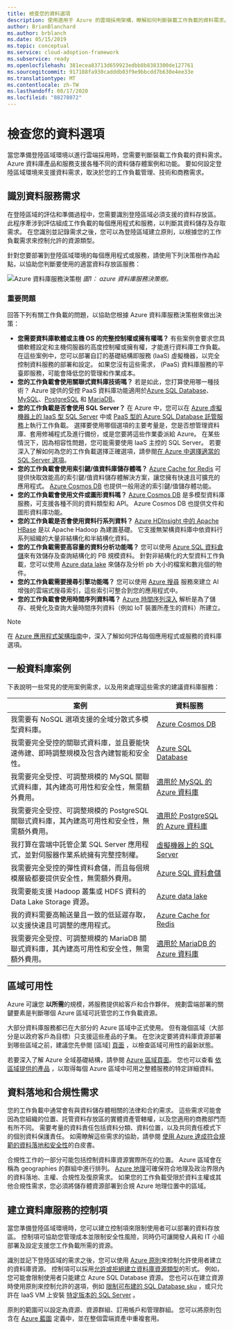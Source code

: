 ```yaml
---
title: 檢查您的資料選項
description: 使用適用于 Azure 的雲端採用架構，瞭解如何判斷裝載工作負載的資料需求。
author: BrianBlanchard
ms.author: brblanch
ms.date: 05/15/2019
ms.topic: conceptual
ms.service: cloud-adoption-framework
ms.subservice: ready
ms.openlocfilehash: 381ecea83713d659923edbb8b8383300de127761
ms.sourcegitcommit: 917188fa930cadddb03f9e9bbcdd7b630e4ee33e
ms.translationtype: MT
ms.contentlocale: zh-TW
ms.lasthandoff: 08/17/2020
ms.locfileid: "88278072"
---
```

<!-- cSpell:ignore HDFS -->

# <a name="review-your-data-options"></a>檢查您的資料選項

當您準備登陸區域環境以進行雲端採用時，您需要判斷裝載工作負載的資料需求。 Azure 資料庫產品和服務支援各種不同的資料儲存體案例和功能。 要如何設定登陸區域環境來支援資料需求，取決於您的工作負載管理、技術和商務需求。

## <a name="identify-data-services-requirements"></a>識別資料服務需求

在登陸區域的評估和準備過程中，您需要識別登陸區域必須支援的資料存放區。 此程序牽涉到評估組成工作負載的每個應用程式和服務，以判斷其資料儲存及存取需求。 在您識別並記錄需求之後，您可以為登陸區域建立原則，以根據您的工作負載需求來控制允許的資源類型。

針對您要部署到登陸區域環境的每個應用程式或服務，請使用下列決策樹作為起點，以協助您判斷要使用的適當資料存放區服務：

![Azure 資料庫服務決策樹 ](../../_images/ready/data-decision-tree.png)
 _圖1： azure 資料庫服務決策樹。_

### <a name="key-questions"></a>重要問題

回答下列有關工作負載的問題，以協助您根據 Azure 資料庫服務決策樹來做出決策：

- **您需要資料庫軟體或主機 OS 的完整控制權或擁有權嗎？** 有些案例會要求您具備軟體設定和主機伺服器的高度控制權或擁有權，才能進行資料庫工作負載。 在這些案例中，您可以部署自訂的基礎結構即服務 (IaaS) 虛擬機器，以完全控制資料服務的部署和設定。 如果您沒有這些需求， (PaaS) 資料庫服務的平臺即服務，可能會降低您的管理和作業成本。
- **您的工作負載會使用關聯式資料庫技術嗎？** 若是如此，您打算使用哪一種技術？ Azure 提供的受控 PaaS 資料庫功能適用於[Azure SQL Database](/azure/sql-database/sql-database-technical-overview)、[MySQL](/azure/mysql/overview)、[PostgreSQL](/azure/postgresql/overview) 和 [MariaDB](/azure/mariadb/overview)。
- **您的工作負載是否會使用 SQL Server？** 在 Azure 中，您可以在 [Azure 虛擬機器上的 IaaS 型 SQL Server](/azure/azure-sql/virtual-machines) 中或 [PaaS 型的 Azure SQL Database 託管服務](/azure/sql-database/sql-database-technical-overview)上執行工作負載。 選擇要使用哪個選項的主要考量是，您是否想管理資料庫、套用修補程式及進行備份，或是您要將這些作業委派給 Azure。 在某些情況下，因為相容性問題，您可能需要使用 IaaS 主控的 SQL Server。 若要深入了解如何為您的工作負載選擇正確選項，請參閱[在 Azure 中選擇適當的 SQL Server 選項](/azure/sql-database/sql-database-paas-vs-sql-server-iaas)。
- **您的工作負載會使用索引鍵/值資料庫儲存體嗎？** [Azure Cache for Redis](/azure/azure-cache-for-redis/cache-overview) 可提供快取效能高的索引鍵/值資料儲存體解決方案，讓您擁有快速且可擴充的應用程式。 [Azure Cosmos DB](/azure/cosmos-db/introduction) 也提供一般用途的索引鍵/值儲存體功能。
- **您的工作負載會使用文件或圖形資料嗎？** [Azure Cosmos DB](/azure/cosmos-db/introduction) 是多模型資料庫服務，可支援各種不同的資料類型和 API。 Azure Cosmos DB 也提供文件和圖形資料庫功能。
- **您的工作負載是否會使用資料行系列資料？** [Azure HDInsight 中的 Apache HBase](/azure/hdinsight/hbase/apache-hbase-overview) 是以 Apache Hadoop 為建置基礎。 它支援無架構資料庫中依資料行系列組織的大量非結構化和半結構化資料。
- **您的工作負載需要高容量的資料分析功能嗎？** 您可以使用 [Azure SQL 資料倉儲](/azure/sql-data-warehouse/sql-data-warehouse-overview-what-is)來有效儲存及查詢結構化的 PB 規模資料。 針對非結構化的大型資料工作負載，您可以使用 [Azure data lake](https://azure.microsoft.com/solutions/data-lake) 來儲存及分析 pb 大小的檔案和數兆個的物件。
- **您的工作負載需要搜尋引擎功能嗎？** 您可以使用 [Azure 搜尋](/azure/search/search-what-is-azure-search) 服務來建立 AI 增強的雲端式搜尋索引，這些索引可整合到您的應用程式中。
- **您的工作負載會使用時間序列資料嗎？** [Azure 時間序列深入](/azure/time-series-insights/time-series-insights-overview) 解析是為了儲存、視覺化及查詢大量時間序列資料（例如 IoT 裝置所產生的資料）所建立。

> [!NOTE]
> 在 [Azure 應用程式架構指南](/azure/architecture/guide/technology-choices/data-store-comparison)中，深入了解如何評估每個應用程式或服務的資料庫選項。

## <a name="common-database-scenarios"></a>一般資料庫案例

下表說明一些常見的使用案例需求，以及用來處理這些需求的建議資料庫服務：

| 案例  | 資料服務 |
|---|---|
| 我需要有 NoSQL 選項支援的全域分散式多模型資料庫。 | [Azure Cosmos DB](/azure/cosmos-db/introduction) |
| 我需要完全受控的關聯式資料庫，並且要能快速佈建、即時調整規模及包含內建智能和安全性。 | [Azure SQL Database](/azure/sql-database/sql-database-technical-overview) |
| 我需要完全受控、可調整規模的 MySQL 關聯式資料庫，其內建高可用性和安全性，無需額外費用。 | [適用於 MySQL 的 Azure 資料庫](/azure/mysql/overview) |
| 我需要完全受控、可調整規模的 PostgreSQL 關聯式資料庫，其內建高可用性和安全性，無需額外費用。 | [適用於 PostgreSQL 的 Azure 資料庫](/azure/postgresql/overview) |
| 我打算在雲端中託管企業 SQL Server 應用程式，並對伺服器作業系統擁有完整控制權。 | [虛擬機器上的 SQL Server](/azure/virtual-machines/windows/sql/virtual-machines-windows-sql-server-iaas-overview) |
| 我需要完全受控的彈性資料倉儲，而且每個規模層級都要提供安全性，無需額外費用。 | [Azure SQL 資料倉儲](/azure/sql-data-warehouse/sql-data-warehouse-overview-what-is) |
| 我需要能支援 Hadoop 叢集或 HDFS 資料的 Data Lake Storage 資源。 | [Azure data lake](https://azure.microsoft.com/solutions/data-lake) |
| 我的資料需要高輸送量且一致的低延遲存取，以支援快速且可調整的應用程式。 | [Azure Cache for Redis](/azure/azure-cache-for-redis/cache-overview) |
| 我需要完全受控、可調整規模的 MariaDB 關聯式資料庫，其內建高可用性和安全性，無需額外費用。 | [適用於 MariaDB 的 Azure 資料庫](/azure/mariadb/overview) |

## <a name="regional-availability"></a>區域可用性

Azure 可讓您 **以所需**的規模，將服務提供給客戶和合作夥伴。 規劃雲端部署的關鍵要素是判斷哪個 Azure 區域可託管您的工作負載資源。

大部分資料庫服務都已在大部分的 Azure 區域中正式使用。 但有幾個區域（大部分是以政府客戶為目標）只支援這些產品的子集。 在您決定要將資料庫資源部署到哪些區域之前，建議您先參閱 [區域] [頁面](https://azure.microsoft.com/global-infrastructure/services/?regions=all&products=data-factory,sql-server-stretch-database,redis-cache,database-migration,sql-data-warehouse,postgresql,mariadb,cosmos-db,mysql,sql-database) ，以檢查區域可用性的最新狀態。

若要深入了解 Azure 全域基礎結構，請參閱 [Azure 區域頁面](https://azure.microsoft.com/global-infrastructure/regions)。 您也可以查看 [依區域提供的產品](https://azure.microsoft.com/global-infrastructure/services/?regions=all&products=all) ，以取得每個 Azure 區域中可用之整體服務的特定詳細資料。

## <a name="data-residency-and-compliance-requirements"></a>資料落地和合規性需求

您的工作負載中通常會有與資料儲存體相關的法律和合約需求。 這些需求可能會因為您組織的位置、託管資料存放區的實體資產管轄權，以及您適用的商務部門而有所不同。 需要考量的資料責任包括資料分類、資料位置，以及共同責任模式下的個別資料保護責任。 如需瞭解這些需求的協助，請參閱 [使用 Azure 達成符合規範的資料落地和安全性](https://azure.microsoft.com/resources/achieving-compliant-data-residency-and-security-with-azure)的白皮書。

合規性工作的一部分可能包括控制資料庫資源實際所在的位置。 Azure 區域會在稱為 geographies 的群組中進行排列。 [Azure 地理](https://azure.microsoft.com/global-infrastructure/geographies)可確保符合地理及政治界限內的資料落地、主權、合規性及復原需求。 如果您的工作負載受限於資料主權或其他合規性需求，您必須將儲存體資源部署到合規 Azure 地理位置中的區域。

## <a name="establish-controls-for-database-services"></a>建立資料庫服務的控制項

當您準備登陸區域環境時，您可以建立控制項來限制使用者可以部署的資料存放區。 控制項可協助您管理成本並限制安全性風險，同時仍可讓開發人員和 IT 小組部署及設定支援您工作負載所需的資源。

識別並記下登陸區域的需求之後，您可以使用 [Azure 原則](/azure/governance/policy/overview)來控制允許使用者建立的資料庫資源。 控制項可以採用[允許或拒絕建立資料庫資源類型](/azure/governance/policy/samples/allowed-resource-types)的形式。 例如，您可能會限制使用者只能建立 Azure SQL Database 資源。 您也可以在建立資源時使用原則來控制允許的選項，例如 [限制可布建的 SQL Database sku](/azure/governance/policy/samples/allowed-sql-db-skus) ，或只允許在 IaaS VM 上安裝 [特定版本的 SQL Server](/azure/governance/policy/samples/require-sql-12) 。

原則的範圍可以設定為資源、資源群組、訂用帳戶和管理群組。 您可以將原則包含在 [Azure 藍圖](/azure/governance/blueprints/overview) 定義中，並在整個雲端資產中重複套用。